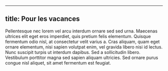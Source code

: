  ---
title: Pour les vacances
---

Pellentesque nec lorem vel arcu interdum ornare sed sed urna. Maecenas
ultrices elit eget eros imperdiet, quis pretium felis elementum. Quisque
fermentum odio nisl, at consectetur velit varius a. Cras aliquam, quam
eget ornare elementum, nisi sapien volutpat enim, vel gravida libero nisi
id lectus. Nunc suscipit turpis ut interdum dapibus. Sed a sollicitudin
libero. Vestibulum porttitor magna sed sapien aliquam ultricies. Sed
ornare purus congue nisl aliquet, sit amet fermentum est feugiat.
